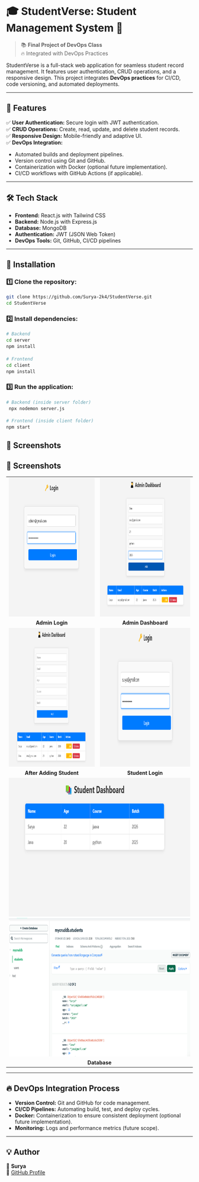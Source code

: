 
# 🎓 StudentVerse: Student Management System 🚀

> 📚 **Final Project of DevOps Class**  
> 🔥 Integrated with DevOps Practices  

StudentVerse is a full-stack web application for seamless student record management. It features user authentication, CRUD operations, and a responsive design. This project integrates **DevOps practices** for CI/CD, code versioning, and automated deployments.  

---

## 🌟 Features  
✅ **User Authentication:** Secure login with JWT authentication.  
✅ **CRUD Operations:** Create, read, update, and delete student records.  
✅ **Responsive Design:** Mobile-friendly and adaptive UI.  
✅ **DevOps Integration:**  
- Automated builds and deployment pipelines.  
- Version control using Git and GitHub.  
- Containerization with Docker (optional future implementation).  
- CI/CD workflows with GitHub Actions (if applicable).  

---

## 🛠️ Tech Stack  
- **Frontend:** React.js with Tailwind CSS  
- **Backend:** Node.js with Express.js  
- **Database:** MongoDB  
- **Authentication:** JWT (JSON Web Token)  
- **DevOps Tools:** Git, GitHub, CI/CD pipelines  

---

## 🚀 Installation  

### 1️⃣ **Clone the repository:**  
```bash
git clone https://github.com/Surya-2k4/StudentVerse.git
cd StudentVerse
```

### 2️⃣ **Install dependencies:**  
```bash
# Backend
cd server  
npm install  

# Frontend  
cd client  
npm install  
```

### 3️⃣ **Run the application:**  
```bash
# Backend (inside server folder)
 npx nodemon server.js  

# Frontend (inside client folder)
npm start  
```
## 📸 **Screenshots**

## 📸 **Screenshots**

<table>
  <tr>
    <td><img src="./demo/adminlogin.png" alt="Admin Login" width="500" height="375"></td>
    <td><img src="./demo/admindashboard.png" alt="Admin Dashboard" width="500" height="375"></td>
  </tr>
  <tr>
    <td align="center"><b>Admin Login</b></td>
    <td align="center"><b>Admin Dashboard</b></td>
  </tr>
  <tr>
    <td><img src="./demo/afterAdd.png" alt="After Adding Student" width="500" height="375"></td>
    <td><img src="./demo/studlogin.png" alt="Student Login" width="500" height="375"></td>
  </tr>
  <tr>
    <td align="center"><b>After Adding Student</b></td>
    <td align="center"><b>Student Login</b></td>
  </tr>
  <tr>
    <td colspan="2" align="center">
      <img src="./demo/studdashboard.png" alt="Student Dashboard" width="500" height="375">
      <img src="./demo/db.png" alt="Database" width="500" height="375">
    </td>
  </tr>
  <tr>
    <td colspan="2" align="center"><b>Database</b></td>
  </tr>
</table>


---

## 🔥 DevOps Integration Process  
- **Version Control:** Git and GitHub for code management.  
- **CI/CD Pipelines:** Automating build, test, and deploy cycles.  
- **Docker:** Containerization to ensure consistent deployment (optional future implementation).  
- **Monitoring:** Logs and performance metrics (future scope).  

---

## 💡 Author  
👤 **Surya**  
🔗 [GitHub Profile](https://github.com/Surya-2k4)  

